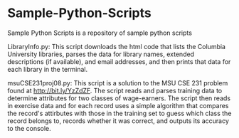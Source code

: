 Sample-Python-Scripts
=====================

Sample Python Scripts is a repository of sample python scripts

LibraryInfo.py:  This script downloads the html code that lists the Columbia University libraries, parses the data for library names, extended descriptions (if available), and email addresses, and then prints that data for each library in the terminal.

msuCSE231proj08.py:  This script is a solution to the MSU CSE 231 problem found at http://bit.ly/YzZdZF. The script reads and parses training data to determine attributes for two classes of wage-earners. The script then reads in exercise data and for each record uses a simple algorithm that compares the record's attirbutes with those in the training set to guess which class the record belongs to, records whether it was correct, and outputs its accuracy to the console.
